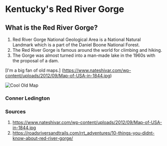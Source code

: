 # Kentucky's Red River Gorge

## What is the Red River Gorge?
1. Red River Gorge National Geological Area is a National Natural Landmark which is a part of the Daniel Boone National Forest.
2. The Red River Gorge is famous around the world for climbing and hiking.
3. The Gorge was almost turned into a man-made lake in the 1960s with the proposal of a dam. 

[I'm a big fan of old maps.]
(https://www.nateshivar.com/wp-content/uploads/2012/09/Map-of-USA-in-1844.jpg)

![Cool Old Map](https://www.nateshivar.com/wp-content/uploads/2012/09/Map-of-USA-in-1844.jpg)


### Conner Ledington
### Sources
1. https://www.nateshivar.com/wp-content/uploads/2012/09/Map-of-USA-in-1844.jpg
2. https://roadsriversandtrails.com/rrt_adventures/10-things-you-didnt-know-about-red-river-gorge/